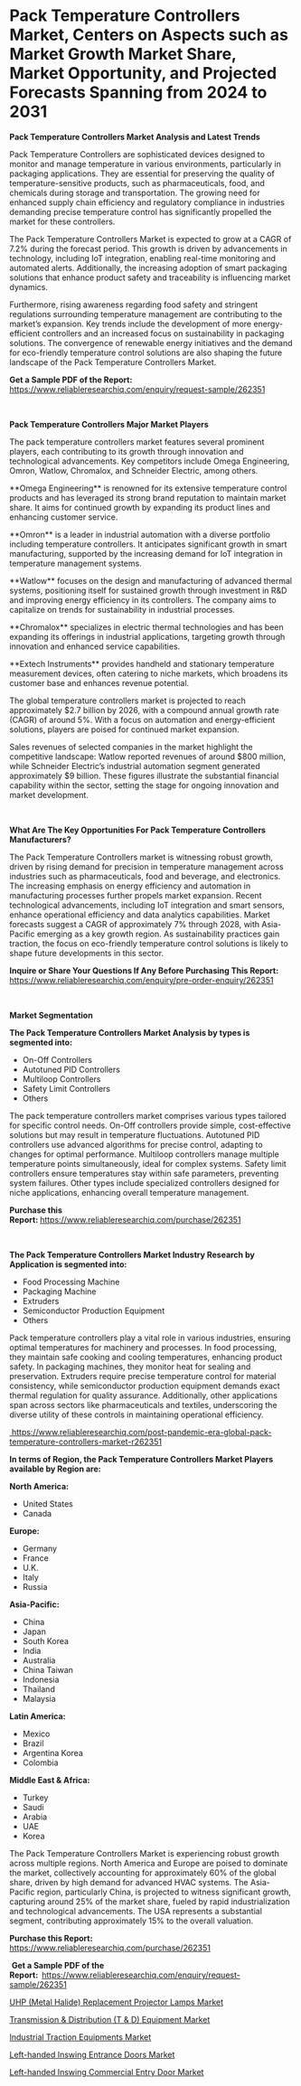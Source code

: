<p><h1>Pack Temperature Controllers Market, Centers on Aspects such as Market Growth Market Share, Market Opportunity, and Projected Forecasts Spanning from 2024 to 2031</h1></p><p><strong>Pack Temperature Controllers Market Analysis and Latest Trends</strong></p>
<p><p>Pack Temperature Controllers are sophisticated devices designed to monitor and manage temperature in various environments, particularly in packaging applications. They are essential for preserving the quality of temperature-sensitive products, such as pharmaceuticals, food, and chemicals during storage and transportation. The growing need for enhanced supply chain efficiency and regulatory compliance in industries demanding precise temperature control has significantly propelled the market for these controllers.</p><p>The Pack Temperature Controllers Market is expected to grow at a CAGR of 7.2% during the forecast period. This growth is driven by advancements in technology, including IoT integration, enabling real-time monitoring and automated alerts. Additionally, the increasing adoption of smart packaging solutions that enhance product safety and traceability is influencing market dynamics. </p><p>Furthermore, rising awareness regarding food safety and stringent regulations surrounding temperature management are contributing to the market’s expansion. Key trends include the development of more energy-efficient controllers and an increased focus on sustainability in packaging solutions. The convergence of renewable energy initiatives and the demand for eco-friendly temperature control solutions are also shaping the future landscape of the Pack Temperature Controllers Market.</p></p>
<p><strong>Get a Sample PDF of the Report:&nbsp;</strong> <a href="https://www.reliableresearchiq.com/enquiry/request-sample/262351?utm_campaign=99&utm_medium=2&utm_source=Github&utm_content=ia&utm_term=31102024&utm_id=pack-temperature-controllers">https://www.reliableresearchiq.com/enquiry/request-sample/262351</a></p>
<p>&nbsp;</p>
<p><strong>Pack Temperature Controllers Major Market Players</strong></p>
<p><p>The pack temperature controllers market features several prominent players, each contributing to its growth through innovation and technological advancements. Key competitors include Omega Engineering, Omron, Watlow, Chromalox, and Schneider Electric, among others.</p><p>**Omega Engineering** is renowned for its extensive temperature control products and has leveraged its strong brand reputation to maintain market share. It aims for continued growth by expanding its product lines and enhancing customer service.</p><p>**Omron** is a leader in industrial automation with a diverse portfolio including temperature controllers. It anticipates significant growth in smart manufacturing, supported by the increasing demand for IoT integration in temperature management systems.</p><p>**Watlow** focuses on the design and manufacturing of advanced thermal systems, positioning itself for sustained growth through investment in R&D and improving energy efficiency in its controllers. The company aims to capitalize on trends for sustainability in industrial processes.</p><p>**Chromalox** specializes in electric thermal technologies and has been expanding its offerings in industrial applications, targeting growth through innovation and enhanced service capabilities.</p><p>**Extech Instruments** provides handheld and stationary temperature measurement devices, often catering to niche markets, which broadens its customer base and enhances revenue potential.</p><p>The global temperature controllers market is projected to reach approximately $2.7 billion by 2026, with a compound annual growth rate (CAGR) of around 5%. With a focus on automation and energy-efficient solutions, players are poised for continued market expansion.</p><p>Sales revenues of selected companies in the market highlight the competitive landscape: Watlow reported revenues of around $800 million, while Schneider Electric’s industrial automation segment generated approximately $9 billion. These figures illustrate the substantial financial capability within the sector, setting the stage for ongoing innovation and market development.</p></p>
<p>&nbsp;</p>
<p><strong>What Are The Key Opportunities For Pack Temperature Controllers Manufacturers?</strong></p>
<p><p>The Pack Temperature Controllers market is witnessing robust growth, driven by rising demand for precision in temperature management across industries such as pharmaceuticals, food and beverage, and electronics. The increasing emphasis on energy efficiency and automation in manufacturing processes further propels market expansion. Recent technological advancements, including IoT integration and smart sensors, enhance operational efficiency and data analytics capabilities. Market forecasts suggest a CAGR of approximately 7% through 2028, with Asia-Pacific emerging as a key growth region. As sustainability practices gain traction, the focus on eco-friendly temperature control solutions is likely to shape future developments in this sector.</p></p>
<p><strong>Inquire or Share Your Questions If Any Before Purchasing This Report:</strong> <a href="https://www.reliableresearchiq.com/enquiry/pre-order-enquiry/262351?utm_campaign=99&utm_medium=2&utm_source=Github&utm_content=ia&utm_term=31102024&utm_id=pack-temperature-controllers">https://www.reliableresearchiq.com/enquiry/pre-order-enquiry/262351</a></p>
<p>&nbsp;</p>
<p><strong>Market Segmentation</strong></p>
<p><strong>The Pack Temperature Controllers Market Analysis by types is segmented into:</strong></p>
<p><ul><li>On-Off Controllers</li><li>Autotuned PID Controllers</li><li>Multiloop Controllers</li><li>Safety Limit Controllers</li><li>Others</li></ul></p>
<p><p>The pack temperature controllers market comprises various types tailored for specific control needs. On-Off controllers provide simple, cost-effective solutions but may result in temperature fluctuations. Autotuned PID controllers use advanced algorithms for precise control, adapting to changes for optimal performance. Multiloop controllers manage multiple temperature points simultaneously, ideal for complex systems. Safety limit controllers ensure temperatures stay within safe parameters, preventing system failures. Other types include specialized controllers designed for niche applications, enhancing overall temperature management.</p></p>
<p><strong>Purchase this Report:&nbsp;</strong><a href="https://www.reliableresearchiq.com/purchase/262351?utm_campaign=99&utm_medium=2&utm_source=Github&utm_content=ia&utm_term=31102024&utm_id=pack-temperature-controllers">https://www.reliableresearchiq.com/purchase/262351</a></p>
<p>&nbsp;</p>
<p><strong>The Pack Temperature Controllers Market Industry Research by Application is segmented into:</strong></p>
<p><ul><li>Food Processing Machine</li><li>Packaging Machine</li><li>Extruders</li><li>Semiconductor Production Equipment</li><li>Others</li></ul></p>
<p><p>Pack temperature controllers play a vital role in various industries, ensuring optimal temperatures for machinery and processes. In food processing, they maintain safe cooking and cooling temperatures, enhancing product safety. In packaging machines, they monitor heat for sealing and preservation. Extruders require precise temperature control for material consistency, while semiconductor production equipment demands exact thermal regulation for quality assurance. Additionally, other applications span across sectors like pharmaceuticals and textiles, underscoring the diverse utility of these controls in maintaining operational efficiency.</p></p>
<p><a href="https://www.reliableresearchiq.com/post-pandemic-era-global-pack-temperature-controllers-market-r262351?utm_campaign=99&utm_medium=2&utm_source=Github&utm_content=ia&utm_term=31102024&utm_id=pack-temperature-controllers">&nbsp;https://www.reliableresearchiq.com/post-pandemic-era-global-pack-temperature-controllers-market-r262351</a></p>
<p><strong>In terms of Region, the Pack Temperature Controllers Market Players available by Region are:</strong></p>
<p>
    <p> <strong> North America: </strong>
        <ul>
            <li>United States</li>
            <li>Canada</li>
        </ul>
        </p> 
    <p> <strong> Europe: </strong>
        <ul>
            <li>Germany</li>
            <li>France</li>
            <li>U.K.</li>
            <li>Italy</li>
            <li>Russia</li>
        </ul>
        </p> 
    <p> <strong> Asia-Pacific: </strong>
        <ul>
            <li>China</li>
            <li>Japan</li>
            <li>South Korea</li>
            <li>India</li>
            <li>Australia</li>
            <li>China Taiwan</li>
            <li>Indonesia</li>
            <li>Thailand</li>
            <li>Malaysia</li>
        </ul>
        </p> 
    <p> <strong> Latin America: </strong>
        <ul>
            <li>Mexico</li>
            <li>Brazil</li>
            <li>Argentina Korea</li>
            <li>Colombia</li>
        </ul>
        </p> 
    <p> <strong> Middle East & Africa: </strong>
        <ul>
            <li>Turkey</li>
            <li>Saudi</li>
            <li>Arabia</li>
            <li>UAE</li>
            <li>Korea</li>
        </ul>
    </p>
    </p>
<p><p>The Pack Temperature Controllers Market is experiencing robust growth across multiple regions. North America and Europe are poised to dominate the market, collectively accounting for approximately 60% of the global share, driven by high demand for advanced HVAC systems. The Asia-Pacific region, particularly China, is projected to witness significant growth, capturing around 25% of the market share, fueled by rapid industrialization and technological advancements. The USA represents a substantial segment, contributing approximately 15% to the overall valuation.</p></p>
<p><strong>Purchase this Report: </strong><a href="https://www.reliableresearchiq.com/purchase/262351?utm_campaign=99&utm_medium=2&utm_source=Github&utm_content=ia&utm_term=31102024&utm_id=pack-temperature-controllers">https://www.reliableresearchiq.com/purchase/262351</a></p>
<p>&nbsp;<strong>Get a Sample PDF of the Report:&nbsp;&nbsp;</strong><a href="https://www.reliableresearchiq.com/enquiry/request-sample/262351?utm_campaign=99&utm_medium=2&utm_source=Github&utm_content=ia&utm_term=31102024&utm_id=pack-temperature-controllers">https://www.reliableresearchiq.com/enquiry/request-sample/262351</a></p>
<p><strong></strong></p>
<p><p><a href="https://issuu.com/reportprime-2/docs/uhp-metal-halide-replacement-projec_690f0ed65cfe3d?utm_campaign=99&utm_medium=2&utm_source=Github&utm_content=ia&utm_term=31102024&utm_id=pack-temperature-controllers">UHP (Metal Halide) Replacement Projector Lamps Market</a></p><p><a href="https://issuu.com/reportprime-2/docs/transmission-distribution-t-d-equip_fefe54b56abc4c?utm_campaign=99&utm_medium=2&utm_source=Github&utm_content=ia&utm_term=31102024&utm_id=pack-temperature-controllers">Transmission & Distribution (T & D) Equipment Market</a></p><p><a href="https://github.com/danyelltzmol/Market-Research-Report-List-1/blob/main/industrial-traction-equipments-market.md?utm_campaign=99&utm_medium=2&utm_source=Github&utm_content=ia&utm_term=31102024&utm_id=pack-temperature-controllers">Industrial Traction Equipments Market</a></p><p><a href="https://www.linkedin.com/pulse/comprehensive-left-handed-inswing-entrance-doors-market-pvpse?utm_campaign=99&utm_medium=2&utm_source=Github&utm_content=ia&utm_term=31102024&utm_id=pack-temperature-controllers">Left-handed Inswing Entrance Doors Market</a></p><p><a href="https://www.linkedin.com/pulse/left-handed-inswing-commercial-entry-door-market-outlook-uopme?utm_campaign=99&utm_medium=2&utm_source=Github&utm_content=ia&utm_term=31102024&utm_id=pack-temperature-controllers">Left-handed Inswing Commercial Entry Door Market</a></p></p>